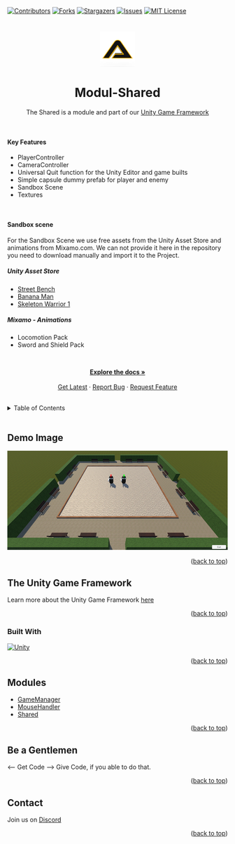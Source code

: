 [![Contributors][contributors-shield]][contributors-url]
[![Forks][forks-shield]][forks-url]
[![Stargazers][stars-shield]][stars-url]
[![Issues][issues-shield]][issues-url]
[![MIT License][license-shield]][license-url]
# 
<!-- PROJECT LOGO -->
<div align="center">
    <a href="https://github.com/Assambra">
        <img src="Github/Images/Assambra-Logo-512x512.png" alt="Logo" width="80" height="80">
    </a>
    <h1 align="center">Modul-Shared</h1>
    <p align="center">
        The Shared is a module and part of our <a href="https://github.com/Assambra/Unity-Game-Framework">Unity Game Framework</a>
    </p>
</div>
<br /> 
    <h4>Key Features</h4>
    <ul>
        <li>PlayerController</li>
        <li>CameraController</li>
        <li>Universal Quit function for the Unity Editor and game builts</li>
        <li>Simple capsule dummy prefab for player and enemy</li>
		<li>Sandbox Scene</li>
        <li>Textures</li>
    </ul>
	<br />
	<h4>Sandbox scene</h4>
	For the Sandbox Scene we use free assets from the Unity Asset Store and animations from Mixamo.com. We can not provide it here in the repository you need to download manually and import it to the Project. 
    <h5> Unity Asset Store</h5>
    <ul>
        <li>
            <a href="https://assetstore.unity.com/packages/3d/props/exterior/street-bench-656">Street Bench</a>
        </li>
        <li>
            <a href="https://assetstore.unity.com/packages/3d/characters/humanoids/banana-man-196830">Banana Man</a>        
        </li>
        <li>
            <a href="https://assetstore.unity.com/packages/3d/characters/humanoids/fantasy/skeleton-warrior-1-222338">Skeleton Warrior 1</a>        
        </li>
    </ul>
    <h5>Mixamo - Animations</h5>
    <ul>
        <li>
            Locomotion Pack
        </li>
        <li>
            Sword and Shield Pack
        </li>
    </ul>
    <br />
    <p align="center">
    <a href="https://github.com/Assambra/Module-Shared/wiki"><strong>Explore the docs »</strong></a>
    <br />
    <br />
    <a href="https://github.com/Assambra/Module-Shared/releases">Get Latest</a>
    ·
    <a href="https://github.com/Assambra/Module-Shared/issues">Report Bug</a>
    ·
    <a href="https://github.com/Assambra/Module-Shared/issues">Request Feature</a>
  </p>
<br />

<!-- TABLE OF CONTENTS -->
<details>
    <summary>Table of Contents</summary>
    <ol>
        <li><a href="#demo-image">Demo Image</a></li>
        <li>
            <a href="#the-unity-game-framework">The Unity Game Framework</a>
            <ul>
                <li><a href="#built-with">Built With</a></li>
            </ul>
        </li>
        <li><a href="#modules">Modules</a></li>
        <li><a href="#be-a-gentlemen">Be a Gentlemen</a></li>
        <li><a href="#contact">Contact</a></li>
    </ol>
</details>
<br />

<!-- Demo Image-->
## Demo Image
![Our Demo Scene][product-screenshot]
<p align="right">(<a href="#readme-top">back to top</a>)</p>

<!-- ABOUT THE PROJECT -->
## The Unity Game Framework
Learn more about the Unity Game Framework <a href="https://github.com/Assambra/Unity-Game-Framework#the-unity-game-framework">here</a>
<p align="right">(<a href="#readme-top">back to top</a>)</p>

### Built With
[![Unity][Unity.com]][Unity-url]
<p align="right">(<a href="#readme-top">back to top</a>)</p>

<!-- MODULES -->
## Modules
<ul>
    <li><a href="https://github.com/Assambra/Module-GameManager">GameManager</a></li>
    <li><a href="https://github.com/Assambra/Module-MouseHandler">MouseHandler</a></li>
    <li><a href="https://github.com/Assambra/Module-Shared">Shared</a></li>
</ul>
<p align="right">(<a href="#readme-top">back to top</a>)</p>

<!-- Be a Gentlemen-->
## Be a Gentlemen
<-- Get Code --> Give Code, if you able to do that.
<p align="right">(<a href="#readme-top">back to top</a>)</p>

<!-- Contact -->
## Contact
Join us on <a href="https://discord.gg/qyCdkYSWVG">Discord</a>
<p align="right">(<a href="#readme-top">back to top</a>)</p>

[contributors-shield]: https://img.shields.io/github/contributors/Assambra/Module-Shared.svg?style=for-the-badge
[contributors-url]: https://github.com/Assambra/Module-Shared/graphs/contributors
[forks-shield]: https://img.shields.io/github/forks/Assambra/Module-Shared.svg?style=for-the-badge
[forks-url]: https://github.com/Assambra/Module-Shared/network/members
[stars-shield]: https://img.shields.io/github/stars/Assambra/Module-Shared.svg?style=for-the-badge
[stars-url]: https://github.com/Assambra/Module-Shared/stargazers
[issues-shield]: https://img.shields.io/github/issues/Assambra/Module-Shared.svg?style=for-the-badge
[issues-url]: https://github.com/Assambra/Module-Shared/issues
[license-shield]: https://img.shields.io/github/license/Assambra/Module-Shared.svg?style=for-the-badge
[license-url]: https://github.com/Assambra/Module-Shared/blob/main/LICENSE
[product-screenshot]: Github/Images/Shared-Demo-v1.3.0.jpg
[Unity-url]: https://www.unity.com 
[Unity.com]: https://img.shields.io/badge/Unity-000000.svg?style=for-the-badge&logo=unity&logoColor=white


